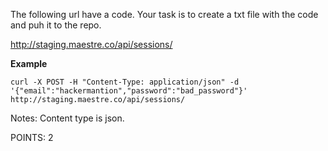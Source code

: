 The following url have a code. Your task is to create a txt file with the code and puh it to the repo.

http://staging.maestre.co/api/sessions/


**Example**
```
curl -X POST -H "Content-Type: application/json" -d '{"email":"hackermantion","password":"bad_password"}' http://staging.maestre.co/api/sessions/
```


Notes: Content type is json.

POINTS: 2

